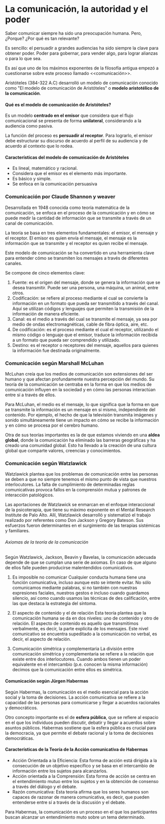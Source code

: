 # La comunicación, la autoridad y el poder

Saber comunicar siempre ha sido una preocupación humana.
Pero, ¿Porque? ¿Por qué es tan relevante?

Es sencillo: el persuadir a grandes audiencias ha sido siempre la clave para obtener poder. Poder para gobernar, para vender algo, para lograr alianzas o para lo que sea.

Es así que uno de los máximos exponentes de la filosofía antigua empezó a cuestionarse sobre este proceso llamado <<comunicación>>.

Aristóteles (384-322 A.C) desarrolló un modelo de comunicación conocido como "El modelo de comunicación de Aristóteles" o **modelo aristotélico de la comunicación**.

#### Qué es el modelo de comunicación de Aristóteles? 

Es un modelo **centrado en el emisor** que considera que el flujo comunicacional se presenta de forma **unilateral**, considerando a la audiencia como pasiva.

La función del proceso es **persuadir al receptor**. Para lograrlo, el emisor debe estructurar su discurso de acuerdo al perfil de su audiencia y de acuerdo al contexto que lo rodea.

#### Características del modelo de comunicación de Aristóteles

- Es lineal, matemático y racional.
- Considera que el emisor es el elemento más importante.
- Es básico y simple.
- Se enfoca en la comunicación persuasiva

### Comunicación por Claude Shannon y weaver

Desarrollada en 1948 conocida como teoría matemática de la comunicación, se enfoca en el proceso de la comunicación y en cómo se puede medir la cantidad de información que se transmite a través de un canal de comunicación.

La teoría se basa en tres elementos fundamentales: el emisor, el mensaje y el receptor. El emisor es quien envía el mensaje, el mensaje es la información que se transmite y el receptor es quien recibe el mensaje.

Este modelo de comunicación se ha convertido en una herramienta clave para entender cómo se transmiten los mensajes a través de diferentes canales.

Se compone de cinco elementos clave:
1. Fuente: es el origen del mensaje, donde se genera la información que se desea transmitir. Puede ser una persona, una máquina, un animal, entre otros.
2. Codificación: se refiere al proceso mediante el cual se convierte la información en un formato que pueda ser transmitido a través del canal. Aquí se utilizan códigos y lenguajes que permiten la transmisión de la información de manera eficiente.
3. Canal: es el medio a través del cual se transmite el mensaje, ya sea por medio de ondas electromagnéticas, cable de fibra óptica, aire, etc.
4. De codificación: es el proceso mediante el cual el receptor, utilizando el mismo código o lenguaje que el emisor, traduce la información recibida a un formato que pueda ser comprendido y utilizado.
5. Destino: es el receptor o receptores del mensaje, aquellos para quienes la información fue destinada originalmente.

### Comunicación según Marshall McLuhan

McLuhan creía que los medios de comunicación son extensiones del ser humano y que afectan profundamente nuestra percepción del mundo. Su teoría de la comunicación se centraba en la forma en que los medios de comunicación influyen en la sociedad y en cómo las personas interactúan entre sí a través de ellos.

Para McLuhan, el medio es el mensaje, lo que significa que la forma en que se transmite la información es un mensaje en sí mismo, independiente del contenido. Por ejemplo, el hecho de que la televisión transmita imágenes y sonido simultáneamente tiene un impacto en cómo se recibe la información y en cómo se procesa por el cerebro humano.

Otra de sus teorías importantes es la de que estamos viviendo en una **aldea global**, donde la comunicación ha eliminado las barreras geográficas y ha creado una comunidad global. Esto ha llevado a la creación de una cultura global que comparte valores, creencias y conocimientos.


### Comunicación según Watzlawick

Watzlawick plantea que los problemas de comunicación entre las personas se deben a que no siempre tenemos el mismo punto de vista que nuestros interlocutores. La falta de cumplimiento de determinadas reglas comunicativas provoca fallos en la comprensión mutua y patrones de interacción patológicos.

Las aportaciones de Watzlawick se enmarcan en el enfoque interaccional de la psicoterapia, que tiene su máximo exponente en el Mental Research Institute de Palo Alto. Allí, Watzlawick desarrolló y sistematizó el trabajo realizado por referentes como Don Jackson y Gregory Bateson. Sus esfuerzos fueron determinantes en el surgimiento de las terapias sistémicas y familiares.

###### Axiomas de la teoría de la comunicación

Según Watzlawick, Jackson, Beavin y Bavelas, la comunicación adecuada depende de que se cumplan una serie de axiomas. En caso de que alguno de ellos falle pueden producirse malentendidos comunicativos.

1. Es imposible no comunicar
Cualquier conducta humana tiene una función comunicativa, incluso aunque esto se intente evitar. No sólo comunicamos mediante palabras, si no también con nuestras expresiones faciales, nuestros gestos e incluso cuando guardamos silencio, así como cuando usamos las técnicas de des calificación, entre las que destaca la estrategia del síntoma.

2. El aspecto de contenido y el de relación
Esta teoría plantea que la comunicación humana se da en dos niveles: uno de contenido y otro de relación. El aspecto de contenido es aquello que transmitimos verbalmente, es decir, la parte explícita de los mensajes. Este nivel comunicativo se encuentra supeditado a la comunicación no verbal, es decir, el aspecto de relación.

5. Comunicación simétrica y complementaria
La división entre comunicación simétrica y complementaria se refiere a la relación que existe entre dos interlocutores. Cuando ambos tienen un poder equivalente en el intercambio (p.e. conocen la misma información) decimos que la comunicación entre ellos es simétrica.

#### Comunicación según Jürgen Habermas

Según Habermas, la comunicación es el medio esencial para la acción social y la toma de decisiones. La acción comunicativa se refiere a la capacidad de las personas para comunicarse y llegar a acuerdos racionales y democráticos.

Otro concepto importante es el de **esfera pública**, que se refiere al espacio en el que los individuos pueden discutir, debatir y llegar a acuerdos sobre asuntos públicos. Habermas sostiene que la esfera pública es crucial para la democracia, ya que permite el debate racional y la toma de decisiones democráticas.

#### Características de la Teoría de la Acción comunicativa de Habermas

- Acción Orientada a la Eficiencia: Esta forma de acción está dirigida a la consecución de un objetivo específico y se basa en el intercambio de información entre los sujetos para alcanzarlos.
- Acción orientada a la Comprensión: Esta forma de acción se centra en el entendimiento mutuo entre los sujetos y en la obtención de consenso a través del diálogo y el debate.
- Razón comunicativa: Esta teoría afirma que los seres humanos son capaces de razonar de manera comunicativa, es decir, que pueden entenderse entre sí a través de la discusión y el debate.

Para Habermas, la comunicación es un proceso en el que los participantes buscan alcanzar un entendimiento muto sobre un tema determinado.